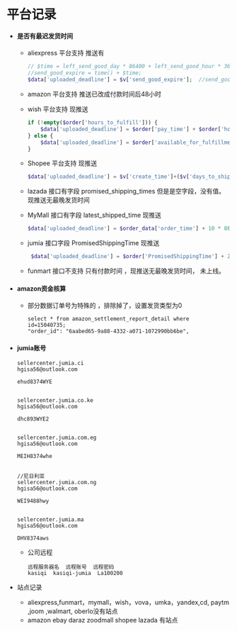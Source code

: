 # 平台记录
- #### 是否有最迟发货时间

    - aliexpress 平台支持 推送有
    
        ```php
        // $time = left_send_good_day * 86400 + left_send_good_hour * 3600 + left_send_good_min * 60 
        //send_good_expire = time() + $time;
        $data['uploaded_deadline'] = $v['send_good_expire'];  //send_good_expire s
        
        ```
    
    - amazon 平台支持 推送已改成付款时间后48小时
    
    - wish 平台支持 现推送
    
        ```php
        if (!empty($order['hours_to_fulfill'])) {
            $data['uploaded_deadline'] = $order['pay_time'] + $order['hours_to_fulfill'] * 60 * 60;
        } else {
            $data['uploaded_deadline'] = $order['available_for_fulfillment_time'] + 5 * 24 * 60 * 60;
        }        
        ```
        
    - Shopee 平台支持 现推送
    
        ```php
        $data['uploaded_deadline'] = $v['create_time']+($v['days_to_ship']+5)*86400;  // days_to_ship 后推5天
        ```
        
    - lazada 接口有字段 promised_shipping_times 但是是空字段，没有值。现推送无最晚发货时间
    
    - MyMall 接口有字段 latest_shipped_time 现推送 
    
        ```php
        $data['uploaded_deadline'] = $order_data['order_time'] + 10 * 86400;  //10天
        ```
        
    - jumia 接口字段 PromisedShippingTime 现推送
    
        ```php
         $data['uploaded_deadline'] = $order['PromisedShippingTime'] + 28800;
        ```
        
    - funmart 接口不支持 只有付款时间 ，现推送无最晚发货时间， 未上线。
- #### amazon资金核算
  
    - 部分数据订单号为特殊的 ，排除掉了，设置发货类型为0
        ```mysql
        select * from amazon_settlement_report_detail where id=15040735;
        "order_id": "6aabed65-9a88-4332-a071-1072990bb6be",
        ```
- #### jumia账号
    ```
    sellercenter.jumia.ci
    hgisa56@outlook.com
    
    ehud8374WYE
    
    
    sellercenter.jumia.co.ke
    hgisa56@outlook.com
    
    dhc893WYE2
    
    
    sellercenter.jumia.com.eg
    hgisa56@outlook.com
    
    MEIH8374whe
    
    
    //尼日利亚
    sellercenter.jumia.com.ng
    hgisa56@outlook.com
    
    WEI9488hwy
    
    
    sellercenter.jumia.ma
    hgisa56@outlook.com
    
    DHV8374aws
    ```
    - 公司远程
        ```
        远程服务器名  远程账号  远程密码
        kasiqi  kasiqi-jumia  La100200
        ```

- 站点记录
	- aliexpress,funmart，mymall，wish，vova，umka，yandex,cd, paytm ,joom ,walmart, oberlo没有站点
	- amazon ebay daraz zoodmall  shopee lazada 有站点

 